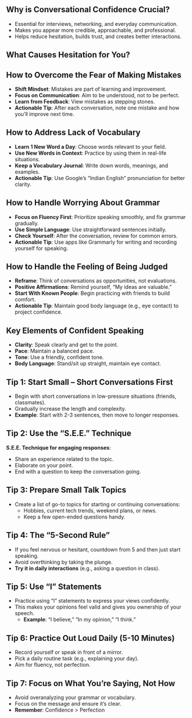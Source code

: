 ## Why is Conversational Confidence Crucial?
- Essential for interviews, networking, and everyday communication.
- Makes you appear more credible, approachable, and professional.
- Helps reduce hesitation, builds trust, and creates better interactions.

## What Causes Hesitation for You?

## How to Overcome the Fear of Making Mistakes
- **Shift Mindset**: Mistakes are part of learning and improvement.
- **Focus on Communication**: Aim to be understood, not to be perfect.
- **Learn from Feedback**: View mistakes as stepping stones.
- **Actionable Tip**: After each conversation, note one mistake and how you’ll improve next time.

## How to Address Lack of Vocabulary
- **Learn 1 New Word a Day**: Choose words relevant to your field.
- **Use New Words in Context**: Practice by using them in real-life situations.
- **Keep a Vocabulary Journal**: Write down words, meanings, and examples.
- **Actionable Tip**: Use Google’s “Indian English” pronunciation for better clarity.

## How to Handle Worrying About Grammar
- **Focus on Fluency First**: Prioritize speaking smoothly, and fix grammar gradually.
- **Use Simple Language**: Use straightforward sentences initially.
- **Check Yourself**: After the conversation, review for common errors.
- **Actionable Tip**: Use apps like Grammarly for writing and recording yourself for speaking.

## How to Handle the Feeling of Being Judged
- **Reframe**: Think of conversations as opportunities, not evaluations.
- **Positive Affirmations**: Remind yourself, “My ideas are valuable.”
- **Start With Known People**: Begin practicing with friends to build comfort.
- **Actionable Tip**: Maintain good body language (e.g., eye contact) to project confidence.

## Key Elements of Confident Speaking
- **Clarity**: Speak clearly and get to the point.
- **Pace**: Maintain a balanced pace.
- **Tone**: Use a friendly, confident tone.
- **Body Language**: Stand/sit up straight, maintain eye contact.

## Tip 1: Start Small – Short Conversations First
- Begin with short conversations in low-pressure situations (friends, classmates).
- Gradually increase the length and complexity.
- **Example**: Start with 2-3 sentences, then move to longer responses.

## Tip 2: Use the “S.E.E.” Technique
**S.E.E. Technique for engaging responses**:
- Share an experience related to the topic.
- Elaborate on your point.
- End with a question to keep the conversation going.

## Tip 3: Prepare Small Talk Topics
- Create a list of go-to topics for starting or continuing conversations:  
  - Hobbies, current tech trends, weekend plans, or news.
  - Keep a few open-ended questions handy.

## Tip 4: The “5-Second Rule”
- If you feel nervous or hesitant, countdown from 5 and then just start speaking.
- Avoid overthinking by taking the plunge.
- **Try it in daily interactions** (e.g., asking a question in class).

## Tip 5: Use “I” Statements
- Practice using “I” statements to express your views confidently.
- This makes your opinions feel valid and gives you ownership of your speech.
  - **Example**: “I believe,” “In my opinion,” “I think.”

## Tip 6: Practice Out Loud Daily (5-10 Minutes)
- Record yourself or speak in front of a mirror.
- Pick a daily routine task (e.g., explaining your day).
- Aim for fluency, not perfection.

## Tip 7: Focus on What You’re Saying, Not How
- Avoid overanalyzing your grammar or vocabulary.
- Focus on the message and ensure it’s clear.
- **Remember**: Confidence > Perfection
